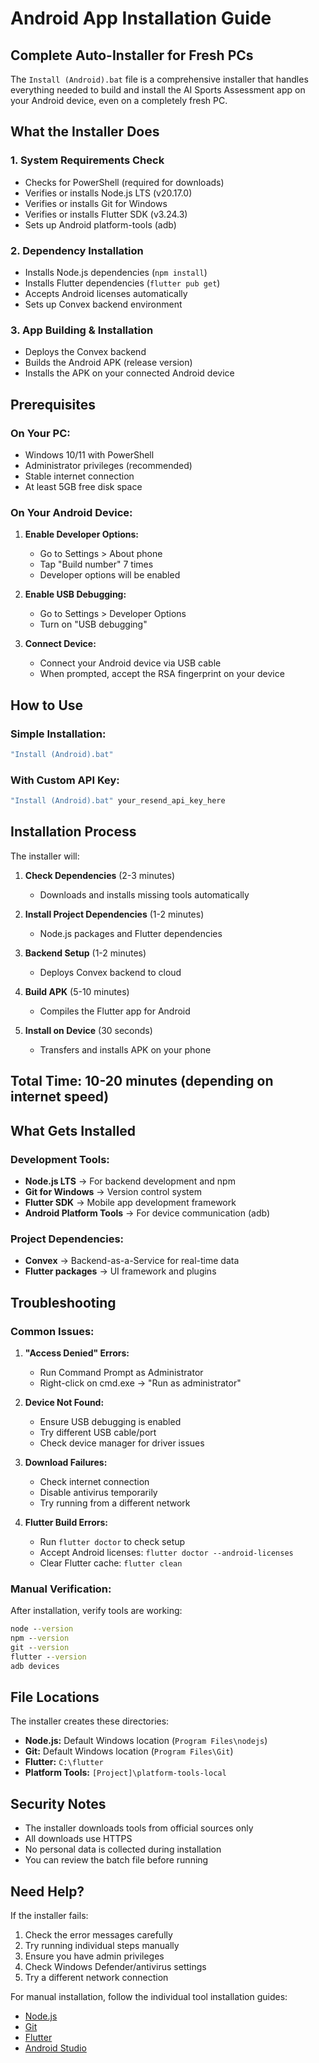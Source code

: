 # Android App Installation Guide

## Complete Auto-Installer for Fresh PCs

The `Install (Android).bat` file is a comprehensive installer that handles everything needed to build and install the AI Sports Assessment app on your Android device, even on a completely fresh PC.

## What the Installer Does

### 1. System Requirements Check
- Checks for PowerShell (required for downloads)
- Verifies or installs Node.js LTS (v20.17.0)
- Verifies or installs Git for Windows
- Verifies or installs Flutter SDK (v3.24.3)
- Sets up Android platform-tools (adb)

### 2. Dependency Installation
- Installs Node.js dependencies (`npm install`)
- Installs Flutter dependencies (`flutter pub get`)
- Accepts Android licenses automatically
- Sets up Convex backend environment

### 3. App Building & Installation
- Deploys the Convex backend
- Builds the Android APK (release version)
- Installs the APK on your connected Android device

## Prerequisites

### On Your PC:
- Windows 10/11 with PowerShell
- Administrator privileges (recommended)
- Stable internet connection
- At least 5GB free disk space

### On Your Android Device:
1. **Enable Developer Options:**
   - Go to Settings > About phone
   - Tap "Build number" 7 times
   - Developer options will be enabled

2. **Enable USB Debugging:**
   - Go to Settings > Developer Options
   - Turn on "USB debugging"

3. **Connect Device:**
   - Connect your Android device via USB cable
   - When prompted, accept the RSA fingerprint on your device

## How to Use

### Simple Installation:
```cmd
"Install (Android).bat"
```

### With Custom API Key:
```cmd
"Install (Android).bat" your_resend_api_key_here
```

## Installation Process

The installer will:

1. **Check Dependencies** (2-3 minutes)
   - Downloads and installs missing tools automatically

2. **Install Project Dependencies** (1-2 minutes)
   - Node.js packages and Flutter dependencies

3. **Backend Setup** (1-2 minutes)
   - Deploys Convex backend to cloud

4. **Build APK** (5-10 minutes)
   - Compiles the Flutter app for Android

5. **Install on Device** (30 seconds)
   - Transfers and installs APK on your phone

## Total Time: 10-20 minutes (depending on internet speed)

## What Gets Installed

### Development Tools:
- **Node.js LTS** → For backend development and npm
- **Git for Windows** → Version control system
- **Flutter SDK** → Mobile app development framework
- **Android Platform Tools** → For device communication (adb)

### Project Dependencies:
- **Convex** → Backend-as-a-Service for real-time data
- **Flutter packages** → UI framework and plugins

## Troubleshooting

### Common Issues:

1. **"Access Denied" Errors:**
   - Run Command Prompt as Administrator
   - Right-click on cmd.exe → "Run as administrator"

2. **Device Not Found:**
   - Ensure USB debugging is enabled
   - Try different USB cable/port
   - Check device manager for driver issues

3. **Download Failures:**
   - Check internet connection
   - Disable antivirus temporarily
   - Try running from a different network

4. **Flutter Build Errors:**
   - Run `flutter doctor` to check setup
   - Accept Android licenses: `flutter doctor --android-licenses`
   - Clear Flutter cache: `flutter clean`

### Manual Verification:

After installation, verify tools are working:

```cmd
node --version
npm --version
git --version
flutter --version
adb devices
```

## File Locations

The installer creates these directories:

- **Node.js:** Default Windows location (`Program Files\nodejs`)
- **Git:** Default Windows location (`Program Files\Git`)
- **Flutter:** `C:\flutter`
- **Platform Tools:** `[Project]\platform-tools-local`

## Security Notes

- The installer downloads tools from official sources only
- All downloads use HTTPS
- No personal data is collected during installation
- You can review the batch file before running

## Need Help?

If the installer fails:

1. Check the error messages carefully
2. Try running individual steps manually
3. Ensure you have admin privileges
4. Check Windows Defender/antivirus settings
5. Try a different network connection

For manual installation, follow the individual tool installation guides:
- [Node.js](https://nodejs.org)
- [Git](https://git-scm.com)
- [Flutter](https://flutter.dev)
- [Android Studio](https://developer.android.com/studio)